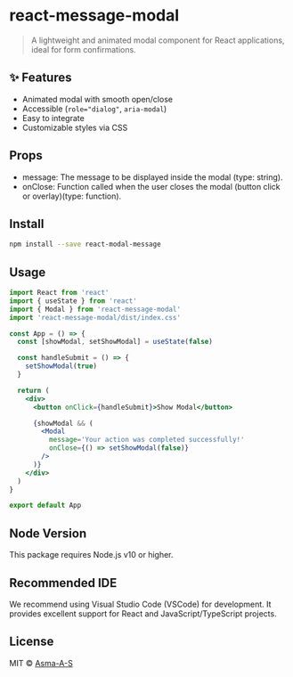 # react-message-modal

> A lightweight and animated modal component for React applications, ideal for form confirmations.

## ✨ Features

- Animated modal with smooth open/close
- Accessible (`role="dialog"`, `aria-modal`)
- Easy to integrate
- Customizable styles via CSS

## Props

- message: The message to be displayed inside the modal (type: string).
- onClose: Function called when the user closes the modal (button click or overlay)(type: function).

## Install

```bash
npm install --save react-modal-message
```

## Usage

```jsx
import React from 'react'
import { useState } from 'react'
import { Modal } from 'react-message-modal'
import 'react-message-modal/dist/index.css'

const App = () => {
  const [showModal, setShowModal] = useState(false)

  const handleSubmit = () => {
    setShowModal(true)
  }

  return (
    <div>
      <button onClick={handleSubmit}>Show Modal</button>

      {showModal && (
        <Modal
          message='Your action was completed successfully!'
          onClose={() => setShowModal(false)}
        />
      )}
    </div>
  )
}

export default App
```

## Node Version

This package requires Node.js v10 or higher.

## Recommended IDE

We recommend using Visual Studio Code (VSCode) for development. It provides excellent support for React and JavaScript/TypeScript projects.

## License

MIT © [Asma-A-S](https://github.com/Asma-A-S)
